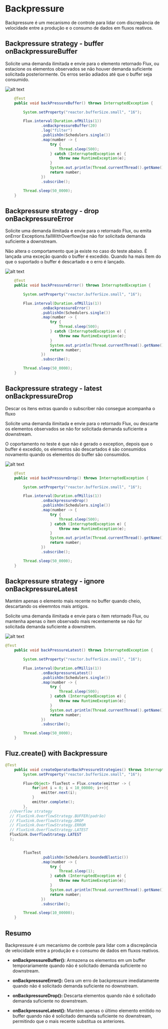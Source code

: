# Backpressure

Backpressure é um mecanismo de controle para lidar com discrepância de velocidade entre a produção e o consumo de dados em fluxos reativos.

## Backpressure strategy - buffer onBackpressureBuffer

Solicite uma demanda ilimitada e envie para o elemento retornado Flux, ou estacione os elementos observados se não houver demanda suficiente solicitada posteriormente. Os erros serão adiados até que o buffer seja consumido.

![alt text](image.png)

```java
    @Test
    public void backPressureBuffer() throws InterruptedException {

        System.setProperty("reactor.bufferSize.small", "16");

        Flux.interval(Duration.ofMillis(1))
                .onBackpressureBuffer(20)
                .log("filter")
                .publishOn(Schedulers.single())
                .map(number -> {
                    try {
                        Thread.sleep(500);
                    } catch (InterruptedException e) {
                        throw new RuntimeException(e);
                    }
                    System.out.println(Thread.currentThread().getName()+ " Consuming number "+number);
                    return number;
                })
                .subscribe();

        Thread.sleep(50_0000);
    }
```

## Backpressure strategy - drop onBackpressureError

Solicite uma demanda ilimitada e envie para o retornado Flux, ou emita onError Exceptions.failWithOverflow()se não for solicitada demanda suficiente a downstream.

Não altera o comportamento que ja existe no caso do teste abaixo. È lançada uma exceção quando o buffer é excedido. Quando ha mais item do que o suportado o buffer é descartado e o erro é lançado.

![alt text](image-1.png)

``` java
    @Test
    public void backPressureError() throws InterruptedException {

        System.setProperty("reactor.bufferSize.small", "16");

        Flux.interval(Duration.ofMillis(1))
                .onBackpressureError()
                .publishOn(Schedulers.single())
                .map(number -> {
                    try {
                        Thread.sleep(500);
                    } catch (InterruptedException e) {
                        throw new RuntimeException(e);
                    }
                    System.out.println(Thread.currentThread().getName()+ " Consuming number "+number);
                    return number;
                })
                .subscribe();

        Thread.sleep(50_0000);
    }
```

## Backpressure strategy - latest onBackpressureDrop

Descar os itens extras quando o subscriber não consegue acompanha o fluxo

Solicite uma demanda ilimitada e envie para o retornado Flux, ou descarte os elementos observados se não for solicitada demanda suficiente a downstream.

O coportamento no teste é que não é gerado o exception, depois que o buffer é excedido, os elementos são descartados é são consumidos novamento quando os elementos do buffer são consumidos.

![alt text](image-2.png)

``` java
    @Test
    public void backPressureDrop() throws InterruptedException {

        System.setProperty("reactor.bufferSize.small", "16");

        Flux.interval(Duration.ofMillis(1))
                .onBackpressureDrop()
                .publishOn(Schedulers.single())
                .map(number -> {
                    try {
                        Thread.sleep(500);
                    } catch (InterruptedException e) {
                        throw new RuntimeException(e);
                    }
                    System.out.println(Thread.currentThread().getName()+ " Consuming number "+number);
                    return number;
                })
                .subscribe();

        Thread.sleep(50_0000);
    }
```

## Backpressure strategy - ignore onBackpressureLatest

Mantém apenas o elemento mais recente no buffer quando cheio, descartando os eleemntos mais antigos.

Solicite uma demanda ilimitada e envie para o item retornado Flux, ou mantenha apenas o item observado mais recentemente se não for solicitada demanda suficiente a downstrem.

![alt text](image-3.png)

``` java
@Test
    public void backPressureLatest() throws InterruptedException {

        System.setProperty("reactor.bufferSize.small", "16");

        Flux.interval(Duration.ofMillis(1))
                .onBackpressureLatest()
                .publishOn(Schedulers.single())
                .map(number -> {
                    try {
                        Thread.sleep(500);
                    } catch (InterruptedException e) {
                        throw new RuntimeException(e);
                    }
                    System.out.println(Thread.currentThread().getName()+ " Consuming number "+number);
                    return number;
                })
                .subscribe();

        Thread.sleep(50_0000);
    }
```

## Fluz.create() with Backpressure

``` java
@Test
    public void createOperatorBackPressureStrategies() throws InterruptedException {
        System.setProperty("reactor.bufferSize.small", "16");

        Flux<Object> fluxTest = Flux.create(emitter -> {
            for(int i = 0; i < 10_00000; i++){
                emitter.next(i);
            }
            emitter.complete();
        },
  //Overflow strategy
  // FluxSink.OverflowStrategy.BUFFER(padrão)
  // FluxSink.OverflowStrategy.DROP
  // FluxSink.OverflowStrategy.ERROR
  // FluxSink.OverflowStrategy.LATEST
  FluxSink.OverflowStrategy.LATEST
  );


        fluxTest
                .publishOn(Schedulers.boundedElastic())
                .map(number -> {
                    try {
                        Thread.sleep(1);
                    } catch (InterruptedException e) {
                        throw new RuntimeException(e);
                    }
                    System.out.println(Thread.currentThread().getName()+ " Consuming number "+number);
                    return number;
                })
                .subscribe();

        Thread.sleep(10_00000);
    }
```

## Resumo

Backpressure é um mecanismo de controle para lidar com a discrepância de velocidade entre a produção e o consumo de dados em fluxos reativos.

- **onBackpressureBuffer():** Armazena os elementos em um buffer temporariamente quando não é solicitado demanda suficiente no downstream.

- **onBackpressureError():** Gera um erro de backpressure imediatamente quando não é solicitado demanda suficiente no downstream.

- **onBackpressureDrop():** Descarta elementos quando não é solicitado demanda suficiente no downstream.

- **onBackpressureLatest():** Mantém apenas o último elemento emitido no buffer quando não é solicitado demanda suficiente no downstream, permitindo que o mais recente substitua os anteriores.
